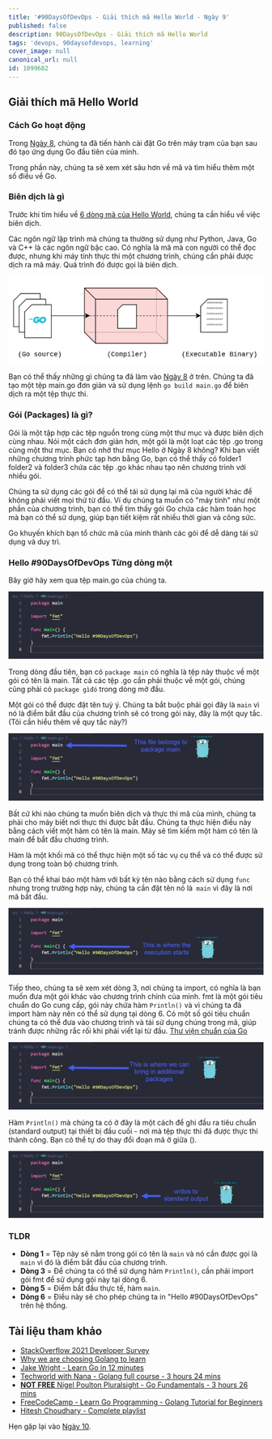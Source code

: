```yaml
---
title: '#90DaysOfDevOps - Giải thích mã Hello World - Ngày 9'
published: false
description: 90DaysOfDevOps - Giải thích mã Hello World
tags: 'devops, 90daysofdevops, learning'
cover_image: null
canonical_url: null
id: 1099682
---
```


## Giải thích mã Hello World

### Cách Go hoạt động

Trong [Ngày 8](day08.md), chúng ta đã tiến hành cài đặt Go trên máy trạm của bạn sau đó tạo ứng dụng Go đầu tiên của mình.

Trong phần này, chúng ta sẽ xem xét sâu hơn về mã và tìm hiểu thêm một số điều về Go.

### Biên dịch là gì

Trước khi tìm hiểu về [6 dòng mã của Hello World](Go/hello.go), chúng ta cần hiểu về việc biên dịch.

Các ngôn ngữ lập trình mà chúng ta thường sử dụng như Python, Java, Go và C++ là các ngôn ngữ bậc cao. Có nghĩa là mã mà con người có thể đọc được, nhưng khi máy tính thực thi một chương trình, chúng cần phải được dịch ra mã máy. Quá trình đó được gọi là biên dịch.

![](../../Days/Images/Day9_Go1.png)

Bạn có thể thấy những gì chúng ta đã làm vào [Ngày 8](day08.md) ở trên. Chúng ta đã tạo một tệp main.go đơn giản và sử dụng lệnh `go build main.go` để biên dịch ra một tệp thực thi.

### Gói (Packages) là gì?

Gói là một tập hợp các tệp nguồn trong cùng một thư mục và được biên dịch cùng nhau. Nói một cách đơn giản hơn, một gói là một loạt các tệp .go trong cùng một thư mục. Bạn có nhớ thư mục Hello ở Ngày 8 không? Khi bạn viết những chương trình phức tạp hơn bằng Go, bạn có thể thấy có folder1 folder2 và folder3 chứa các tệp .go khác nhau tạo nên chương trình với nhiều gói.

Chúng ta sử dụng các gói để có thể tái sử dụng lại mã của người khác để không phải viết mọi thứ từ đầu. Ví dụ chúng ta muốn có "máy tính" như một phần của chương trình, bạn có thể tìm thấy gói Go chứa các hàm toán học mà bạn có thể sử dụng, giúp bạn tiết kiệm rất nhiều thời gian và công sức.

Go khuyến khích bạn tổ chức mã của mình thành các gói để dễ dàng tái sử dụng và duy trì.

### Hello #90DaysOfDevOps Từng dòng một

Bây giờ hãy xem qua tệp main.go của chúng ta.

![](../../Days/Images/Day9_Go2.png)

Trong dòng đầu tiên, bạn có `package main` có nghĩa là tệp này thuộc về một gói có tên là main. Tất cả các tệp .go cần phải thuộc về một gói, chúng cũng phải có `package gìđó` trong dòng mở đầu.

Một gói có thể được đặt tên tuỳ ý. Chúng ta bắt buộc phải gọi đây là `main` vì nó là điểm bắt đầu của chương trình sẽ có trong gói này, đây là một quy tắc. (Tôi cần hiểu thêm về quy tắc này?)

![](../../Days/Images/Day9_Go3.png)

Bất cứ khi nào chúng ta muốn biên dịch và thực thi mã của mình, chúng ta phải cho máy biết nơi thực thi được bắt đầu. Chúng ta thực hiện điều này bằng cách viết một hàm có tên là main. Máy sẽ tìm kiếm một hàm có tên là main để bắt đầu chương trình.

Hàm là một khối mã có thể thực hiện một số tác vụ cụ thể và có thể được sử dụng trong toàn bộ chương trình.

Bạn có thể khai báo một hàm với bất kỳ tên nào bằng cách sử dụng `func` nhưng trong trường hợp này, chúng ta cần đặt tên nó là` main` vì đây là nơi mã bắt đầu.

![](../../Days/Images/Day9_Go4.png)

Tiếp theo, chúng ta sẽ xem xét dòng 3, nơi chúng ta import, có nghĩa là bạn muốn đưa một gói khác vào chương trình chính của mình. fmt là một gói tiêu chuẩn do Go cung cấp, gói này chứa hàm `Println()` và vì chúng ta đã import hàm này nên có thể sử dụng tại dòng 6. Có một số gói tiêu chuẩn chúng ta có thể đưa vào chương trình và tái sử dụng chúng trong mã, giúp tránh được những rắc rối khi phải viết lại từ đầu. [Thư viện chuẩn của Go](https://pkg.go.dev/std)

![](../../Days/Images/Day9_Go5.png)

Hàm `Println()` mà chúng ta có ở đây là một cách để ghi đầu ra tiêu chuẩn (standard output) tại thiết bị đầu cuối - nơi mà tệp thực thi đã được thực thi thành công. Bạn có thể tự do thay đổi đoạn mã ở giữa ().

![](../../Days/Images/Day9_Go6.png)

### TLDR

- **Dòng 1** = Tệp này sẽ nằm trong gói có tên là `main` và nó cần được gọi là `main` vì đó là điểm bắt đầu của chương trình.
- **Dòng 3** = Để chúng ta có thể sử dụng hàm `Println()`, cần phải import gói fmt để sử dụng gói này tại dòng 6.
- **Dòng 5** = Điểm bắt đầu thực tế, hàm `main`.
- **Dòng 6** = Điều này sẽ cho phép chúng ta in "Hello #90DaysOfDevOps" trên hệ thống.

## Tài liệu tham khảo

- [StackOverflow 2021 Developer Survey](https://insights.stackoverflow.com/survey/2021)
- [Why we are choosing Golang to learn](https://www.youtube.com/watch?v=7pLqIIAqZD4&t=9s)
- [Jake Wright - Learn Go in 12 minutes](https://www.youtube.com/watch?v=C8LgvuEBraI&t=312s)
- [Techworld with Nana - Golang full course - 3 hours 24 mins](https://www.youtube.com/watch?v=yyUHQIec83I)
- [**NOT FREE** Nigel Poulton Pluralsight - Go Fundamentals - 3 hours 26 mins](https://www.pluralsight.com/courses/go-fundamentals)
- [FreeCodeCamp - Learn Go Programming - Golang Tutorial for Beginners](https://www.youtube.com/watch?v=YS4e4q9oBaU&t=1025s)
- [Hitesh Choudhary - Complete playlist](https://www.youtube.com/playlist?list=PLRAV69dS1uWSR89FRQGZ6q9BR2b44Tr9N)

Hẹn gặp lại vào [Ngày 10](day10.md).
